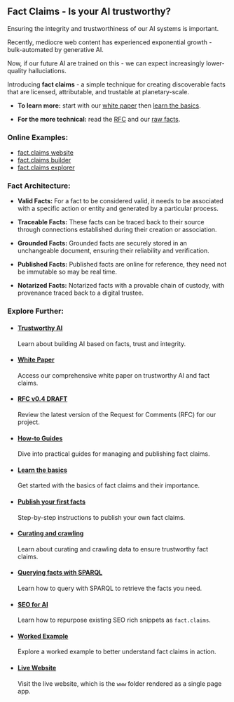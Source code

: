 ## Fact Claims - Is your AI trustworthy?

Ensuring the integrity and trustworthiness of our AI systems is important. 

Recently, mediocre web content has experienced exponential growth - bulk-automated by generative AI. 

Now, if our future AI are trained on this - we can expect increasingly lower-quality halluciations.

Introducing **fact claims** - a simple technique for creating discoverable facts that are licensed, attributable, and trustable at planetary-scale.

- **To learn more:** start with our [white paper](./www/content/paper/index.md) then [learn the basics](./www/content/howto/begin.md).

- **For the more technical:** read the [RFC](./www/content/rfc/draft.md) and our [raw facts](./www/fact.claims).

### Online Examples:

- [fact.claims website](https://fact.claims/)
- [fact.claims builder](https://fact.claims/build/)
- [fact.claims explorer](https://fact.claims/explore/)

### Fact Architecture:

- **Valid Facts:** For a fact to be considered valid, it needs to be associated with a specific action or entity and generated by a particular process.

- **Traceable Facts:** These facts can be traced back to their source through connections established during their creation or association.

- **Grounded Facts:** Grounded facts are securely stored in an unchangeable document, ensuring their reliability and verification.

- **Published Facts:** Published facts are online for reference, they need not be immutable so may be real time.

- **Notarized Facts:** Notarized facts with a provable chain of custody, with provenance traced back to a digital trustee.

### Explore Further:

- #### [Trustworthy AI](./www/content/trust/index.md)
  Learn about building AI based on facts, trust and integrity.

- #### [White Paper](./www/content/paper/index.md)
  Access our comprehensive white paper on trustworthy AI and fact claims.

- #### [RFC v0.4 DRAFT](./www/content/rfc/draft.md)
  Review the latest version of the Request for Comments (RFC) for our project.

- #### [How-to Guides](./www/content/howto/index.md)
  Dive into practical guides for managing and publishing fact claims.

- #### [Learn the basics](./www/content/howto/begin.md)
  Get started with the basics of fact claims and their importance.

- #### [Publish your first facts](./www/content/howto/fact.claims.md)
  Step-by-step instructions to publish your own fact claims.

- #### [Curating and crawling](./www/content/howto/crawling.md)
  Learn about curating and crawling data to ensure trustworthy fact claims.

- #### [Querying facts with SPARQL](./www/content/howto/sparql.md)
  Learn how to query with SPARQL to retrieve the facts you need.

- #### [SEO for AI](./www/content/howto/seo.md)
  Learn how to repurpose existing SEO rich snippets as `fact.claims`.

- #### [Worked Example](./www/fact.claims)
  Explore a worked example to better understand fact claims in action.

- #### [Live Website](https://fact.claims/)
  Visit the live website, which is the `www` folder rendered as a single page app.

